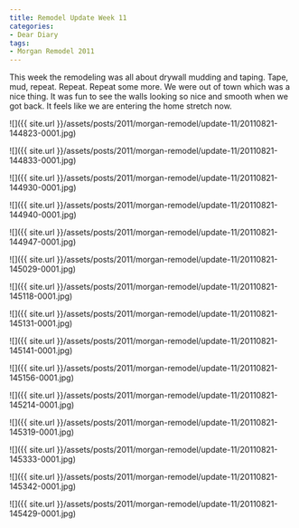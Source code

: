 ```yaml
---
title: Remodel Update Week 11
categories:
- Dear Diary
tags:
- Morgan Remodel 2011
---
```


This week the remodeling was all about drywall mudding and taping. Tape, mud, repeat. Repeat. Repeat some more. We were out of town which was a nice thing. It was fun to see the walls looking so nice and smooth when we got back. It feels like we are entering the home stretch now.

![]({{ site.url }}/assets/posts/2011/morgan-remodel/update-11/20110821-144823-0001.jpg)

![]({{ site.url }}/assets/posts/2011/morgan-remodel/update-11/20110821-144833-0001.jpg)

![]({{ site.url }}/assets/posts/2011/morgan-remodel/update-11/20110821-144930-0001.jpg)

![]({{ site.url }}/assets/posts/2011/morgan-remodel/update-11/20110821-144940-0001.jpg)

![]({{ site.url }}/assets/posts/2011/morgan-remodel/update-11/20110821-144947-0001.jpg)

![]({{ site.url }}/assets/posts/2011/morgan-remodel/update-11/20110821-145029-0001.jpg)

![]({{ site.url }}/assets/posts/2011/morgan-remodel/update-11/20110821-145118-0001.jpg)

![]({{ site.url }}/assets/posts/2011/morgan-remodel/update-11/20110821-145131-0001.jpg)

![]({{ site.url }}/assets/posts/2011/morgan-remodel/update-11/20110821-145141-0001.jpg)

![]({{ site.url }}/assets/posts/2011/morgan-remodel/update-11/20110821-145156-0001.jpg)

![]({{ site.url }}/assets/posts/2011/morgan-remodel/update-11/20110821-145214-0001.jpg)

![]({{ site.url }}/assets/posts/2011/morgan-remodel/update-11/20110821-145319-0001.jpg)

![]({{ site.url }}/assets/posts/2011/morgan-remodel/update-11/20110821-145333-0001.jpg)

![]({{ site.url }}/assets/posts/2011/morgan-remodel/update-11/20110821-145342-0001.jpg)

![]({{ site.url }}/assets/posts/2011/morgan-remodel/update-11/20110821-145429-0001.jpg)

